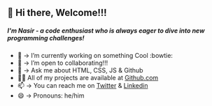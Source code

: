 
## 👋 Hi there, Welcome!!! 
##### I'm Nasir - a code enthusiast who is always eager to dive into new programming challenges!

- 🔭 -> I’m currently working on something Cool :bowtie:
- 👯 -> I’m open to collaborating!!!
- 💬 -> Ask me about HTML, CSS, JS & Github
- 👨‍💻 All of my projects are available at [Github.com](https://github.com/Nasirkhan294)
- 📫 -> You can reach me on [Twitter](https://twitter.com/NasirMa35888225) & [Linkedin](https://www.linkedin.com/in/nasirmahd-8a8/)
- 😄 -> Pronouns: he/him
